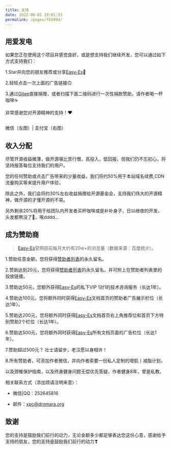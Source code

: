 ```yaml
---
title: 支持
date: 2022-06-01 19:01:33
permalink: /pages/fb599d/
---
```


## 用爱发电

如果您正在使用这个项目并感觉良好，或是想支持我们继续开发，您可以通过如下方式支持我们：

1.Star并向您的朋友推荐或分享[Easy-Es](https://gitee.com/dromara/easy-es)🚀

2.轻轻点击一次上面的广告链接🙃

3.通过[Gitee](https://gitee.com/dromara/easy-es)直接捐赠，或者扫描下面二维码进行一次性捐款赞助，请作者喝一杯咖啡☕️

非常感谢您对开源精神的支持！❤

<img :src="$withBase('/img/vx-donate.png')" style="zoom: 95%"><img :src="$withBase('/img/alipay-donate.png')" style="zoom: 95%">

微信（左图）| 支付宝（右图）

## 收入分配

尽管开源收益微薄，做开源堪比苦行僧，高投入，低回报，但我们仍不忘初心，将坚持报答每位支持我们的用户。

您的任何赞助或点击广告带来的少量收益，我们将约50%用于本站域名续费,CDN流量购买等来提升用户体验，

除此之外，我们会将约30%左右收益捐赠给开源基金会，支持我们伟大的开源精神，做开源的才懂开源的不易。

另外剩余20%将用于给团队内开发者买杯咖啡或是补补身子，日以继夜的开发，头发都熬没了👴，唉dddd...

## 成为赞助商

> [Easy-Es](https://easy-es.cn/)官网目前每月大约有20w+的浏览量（数据来源：百度统计）。

1.赞助任意金额，您将获得[赞助者列表](/pages/b52ac5/)的永久留名。

2.赞助达到20元，您将获得[赞助者列表](/pages/b52ac5/)的永久留名，并可附上在赞助者列表里的投放链接。

3.赞助达50元，您额外获得[Easy-Es](https://easy-es.cn/)的私下VIP 1对1的技术咨询服务（长达1年）。

4.赞助达100元，您将额外同时获得[Easy-Es](https://easy-es.cn/)文档首页的赞助者广告展示栏位（长达1年）。

5.赞助达200元，您将额外同时获得[Easy-Es](https://easy-es.cn/)文档首页右上角推荐位和首页下方特别赞助2个栏位（长达1年）。

6.赞助达500元，您将额外同时获得[Easy-Es](https://easy-es.cn/)所有文档页面的广告栏位（长达1年）。

7.赞助超过500元？ 壮士请留步，老汉愿以身相许！

8.所有赞助者，可添加作者微信，并向作者索要一份私人定制的增肌丨减脂计划，

以及颈椎保护指南，以及终身健身问题无偿优先答疑，作者健身8年，曾是私教。

相关联系方式（添加烦请注明来意）：

* 微信|QQ：252645816

* 邮件：xpc@dromara.org

## 致谢

您的支持是鼓励我们前行的动力，无论金额多少都足够表达您这份心意，感谢给予支持的朋友，您的支持是鼓励我们前行的动力❣